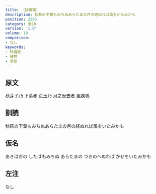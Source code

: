 ```yaml
---
title: （詠黄葉）
description: 秋萩の下葉もみちぬあらたまの月の経ぬれば風をいたみかも
position: 2205
category: 巻10
version: '1.0'
volume: 10
comparison:
- なし
keywords:
- 秋雑歌
- 植物
- 季節
---
```


## 原文

秋芽子乃 下葉赤 荒玉乃 月之歴去者 風疾鴨

## 訓読

秋萩の下葉もみちぬあらたまの月の経ぬれば風をいたみかも

## 仮名

あきはぎの したばもみちぬ あらたまの つきのへぬれば かぜをいたみかも

## 左注

なし
